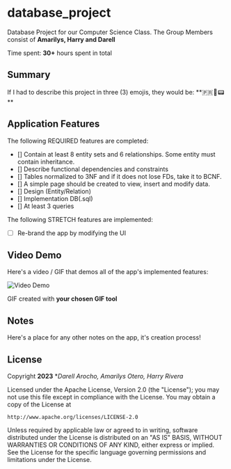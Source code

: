 # database_project
Database Project for our Computer Science Class.
The Group Members consist of **Amarilys, Harry and Darell**

Time spent: **30+** hours spent in total

## Summary

If I had to describe this project in three (3) emojis, they would be: **🇵🇷 💾 📟 **

## Application Features


The following REQUIRED features are completed:

- [] Contain at least 8 entity sets and 6 relationships. Some entity must contain inheritance.
- [] Describe functional dependencies and constraints
- [] Tables normalized to 3NF and if it does not lose FDs, take it to BCNF.
- [] A simple page should be created to view, insert and modify data.
- [] Design (Entity/Relation)
- [] Implementation DB(.sql)
- [] At least 3 queries

The following STRETCH features are implemented:

- [ ] Re-brand the app by modifying the UI

## Video Demo

Here's a video / GIF that demos all of the app's implemented features:

<img src='http://i.imgf' title='Video Demo' width='' alt='Video Demo' />

GIF created with **your chosen GIF tool**

## Notes

Here's a place for any other notes on the app, it's creation process!


## License

Copyright **2023** **Darell Arocho, Amarilys Otero, Harry Rivera*

Licensed under the Apache License, Version 2.0 (the "License");
you may not use this file except in compliance with the License.
You may obtain a copy of the License at

    http://www.apache.org/licenses/LICENSE-2.0

Unless required by applicable law or agreed to in writing, software
distributed under the License is distributed on an "AS IS" BASIS,
WITHOUT WARRANTIES OR CONDITIONS OF ANY KIND, either express or implied.
See the License for the specific language governing permissions and
limitations under the License.
